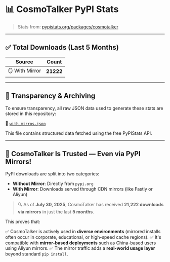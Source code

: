 # 📊 CosmoTalker PyPI Stats

> Stats from: [pypistats.org/packages/cosmotalker](https://pypistats.org/packages/cosmotalker)

---

## ✅ Total Downloads (Last 5 Months)

| Source            | Count     |
| ----------------- | --------- |
| 🪞 With Mirror    | **21222** |

---

## 📁 Transparency & Archiving

To ensure transparency, all raw JSON data used to generate these stats are stored in this repository:

📂 [`with_mirros.json`](https://github.com/bhuvanesh-m-dev/cosmotalker/blob/main/document/downloads/with_mirros.json)

This file contains structured data fetched using the free PyPIStats API.

---

## 📢 CosmoTalker Is Trusted — Even via PyPI Mirrors!

PyPI downloads are split into two categories:

* **Without Mirror**: Directly from `pypi.org`
* **With Mirror**: Downloads served through CDN mirrors (like Fastly or Aliyun)

> 🔍 As of **July 30, 2025**, CosmoTalker has received **21,222 downloads via mirrors** in just the last **5 months**.

This proves that:

✅ CosmoTalker is actively used in **diverse environments** (mirrored installs often occur in corporate, educational, or high-speed cache regions).
✅ It's compatible with **mirror-based deployments** such as China-based users using Aliyun mirrors.
✅ The mirror traffic adds a **real-world usage layer** beyond standard `pip install`.
